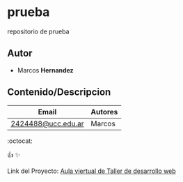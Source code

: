 # prueba
repositorio de prueba

## Autor
* Marcos **Hernandez**

## Contenido/Descripcion

| Email | Autores |
|-------|---------|
|2424488@ucc.edu.ar|Marcos|

:octocat:

:+1:
:sparkles:

Link del Proyecto: [Aula viertual de Taller de desarrollo web](https://presencial.ucc.edu.ar/course/view.php?id=13678)